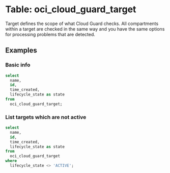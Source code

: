 # Table: oci_cloud_guard_target

Target defines the scope of what Cloud Guard checks. All compartments within a target are checked in the same way and you have the same options for processing problems that are detected.

## Examples

### Basic info

```sql
select
  name,
  id,
  time_created,
  lifecycle_state as state
from
  oci_cloud_guard_target;
```

### List targets which are not active

```sql
select
  name,
  id,
  time_created,
  lifecycle_state as state
from
  oci_cloud_guard_target
where
  lifecycle_state <> 'ACTIVE';
```
